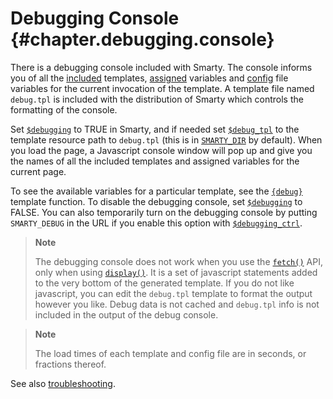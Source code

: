 Debugging Console {#chapter.debugging.console}
=================

There is a debugging console included with Smarty. The console informs
you of all the [included](#language.function.include) templates,
[assigned](#api.assign) variables and
[config](#language.config.variables) file variables for the current
invocation of the template. A template file named `debug.tpl` is
included with the distribution of Smarty which controls the formatting
of the console.

Set [`$debugging`](#variable.debugging) to TRUE in Smarty, and if needed
set [`$debug_tpl`](#variable.debug_template) to the template resource
path to `debug.tpl` (this is in [`SMARTY_DIR`](#constant.smarty.dir) by
default). When you load the page, a Javascript console window will pop
up and give you the names of all the included templates and assigned
variables for the current page.

To see the available variables for a particular template, see the
[`{debug}`](#language.function.debug) template function. To disable the
debugging console, set [`$debugging`](#variable.debugging) to FALSE. You
can also temporarily turn on the debugging console by putting
`SMARTY_DEBUG` in the URL if you enable this option with
[`$debugging_ctrl`](#variable.debugging.ctrl).

> **Note**
>
> The debugging console does not work when you use the
> [`fetch()`](#api.fetch) API, only when using
> [`display()`](#api.display). It is a set of javascript statements
> added to the very bottom of the generated template. If you do not like
> javascript, you can edit the `debug.tpl` template to format the output
> however you like. Debug data is not cached and `debug.tpl` info is not
> included in the output of the debug console.

> **Note**
>
> The load times of each template and config file are in seconds, or
> fractions thereof.

See also [troubleshooting](#troubleshooting).
